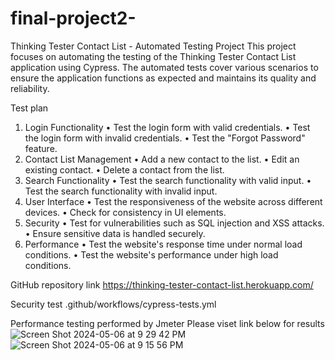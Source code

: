 # final-project2-


Thinking Tester Contact List - Automated Testing Project
This project focuses on automating the testing of the Thinking Tester Contact List application using Cypress. The automated tests cover various scenarios to ensure the application functions as expected and maintains its quality and reliability.


Test plan 
1.	Login Functionality
•	Test the login form with valid credentials.
•	Test the login form with invalid credentials.
•	Test the "Forgot Password" feature.
2.	Contact List Management
•	Add a new contact to the list.
•	Edit an existing contact.
•	Delete a contact from the list.
3.	Search Functionality
•	Test the search functionality with valid input.
•	Test the search functionality with invalid input.
4.	User Interface
•	Test the responsiveness of the website across different devices.
•	Check for consistency in UI elements.
5.	Security
•	Test for vulnerabilities such as SQL injection and XSS attacks.
•	Ensure sensitive data is handled securely.
6.	Performance
•	Test the website's response time under normal load conditions.
•	Test the website's performance under high load conditions.


GitHub repository link
https://thinking-tester-contact-list.herokuapp.com/

Security test 
.github/workflows/cypress-tests.yml


Performance testing performed by Jmeter 
Please viset link below for results
![Screen Shot 2024-05-06 at 9 29 42 PM](https://github.com/semous2006/final-project2-/assets/151662132/52a6c23e-f4ce-4653-9055-ad7dd81106a6)
![Screen Shot 2024-05-06 at 9 15 56 PM](https://github.com/semous2006/final-project2-/assets/151662132/96d434b0-a003-4ac7-aa6a-8888ba9864a4)



